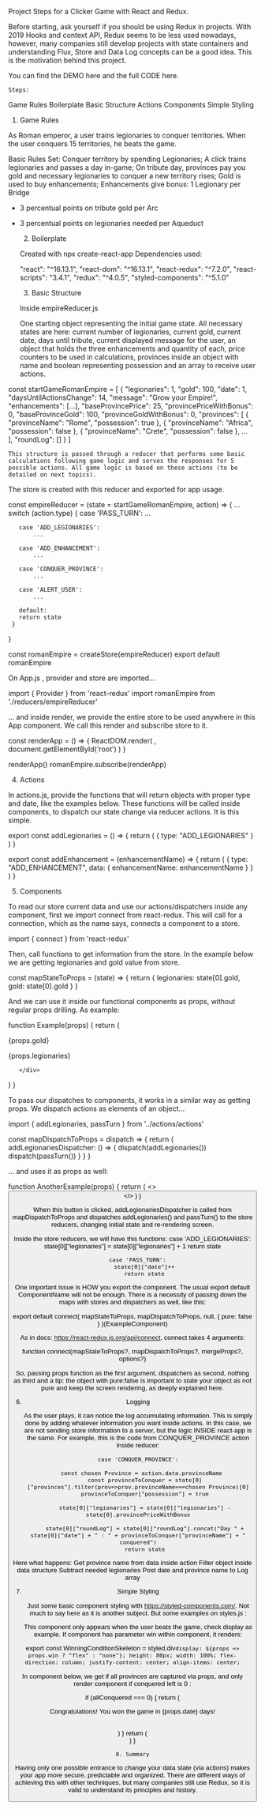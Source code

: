 
Project Steps for a Clicker Game with React and Redux.


Before starting, ask yourself if you should be using Redux in projects. With 2019 Hooks and context API, Redux seems to be less used nowadays, however, many companies still develop projects with state containers and understanding Flux, Store and Data Log concepts can be a good idea. This is the motivation behind this project.

You can find the DEMO here and the full CODE here.


	Steps:


Game Rules
Boilerplate 
Basic Structure
Actions
Components
Simple Styling

1. Game Rules

As Roman emperor, a user trains legionaries to conquer territories. When the user conquers 15 territories, he beats the game. 


Basic Rules Set:
Conquer territory by spending Legionaries;
A click trains legionaries and passes a day in-game;
On tribute day, provinces pay you gold and necessary legionaries to conquer a new territory rises;
Gold is used to buy enhancements;
Enhancements give bonus:
1 Legionary per Bridge
+ 3 percentual points on tribute gold per Arc
- 3 percentual points on legionaries needed per Aqueduct


	2. Boilerplate

	Created with  npx create-react-app 
	Dependencies used:

   "react": "^16.13.1",
   "react-dom": "^16.13.1",
   "react-redux": "^7.2.0",
   "react-scripts": "3.4.1",
   "redux": "^4.0.5",
   "styled-components": "^5.1.0"

	
	3. Basic Structure

	Inside empireReducer.js


	One starting object representing the initial game state. All necessary states are here: current number of legionaries, current gold, current date, days until tribute, current displayed message for the user, an object that holds the three enhancements and quantity of each, price counters to be used in calculations, provinces inside an object with name and boolean representing possession and an array to receive user actions.

const startGameRomanEmpire = [
   {
     "legionaries": 1,
     "gold": 100,
     "date": 1,
     "daysUntilActionsChange": 14,
     "message": "Grow your Empire!",
     "enhancements": [...],
     "baseProvincePrice": 25,
     "provincePriceWithBonus": 0,
     "baseProvinceGold": 100,
     "provinceGoldWithBonus": 0,
     "provinces": [
       {
         "provinceName": "Rome",
         "possession": true
       },
       {
           "provinceName": "Africa",
           "possession": false
       },
       {
           "provinceName": "Crete",
           "possession": false
       },
       ...     
],
     "roundLog": []
   }
 ]

	This structure is passed through a reducer that performs some basic calculations following game logic and serves the responses for 5 possible actions. All game logic is based on these actions (to be detailed on next topics). 
The store is created with this reducer and exported for app usage.

const empireReducer = (state = startGameRomanEmpire, action) => {
 ...
   switch (action.type) {
        case 'PASS_TURN':
           ...

       case 'ADD_LEGIONARIES':
           ...

       case 'ADD_ENHANCEMENT':
           ...

       case 'CONQUER_PROVINCE':
           ...

       case 'ALERT_USER':
           ...

       default:
       return state
     }
 }

 const romanEmpire = createStore(empireReducer)
 export default romanEmpire


On App.js , provider and store are imported...

import { Provider } from 'react-redux'
import romanEmpire from './reducers/empireReducer'

… and inside render, we provide the entire store to be used anywhere in this App component. We call this render and subscribe store to it.

const renderApp = () => {
 ReactDOM.render(
   <Provider store={romanEmpire}>
     <App />
   </Provider>
   ,
   document.getElementById('root')
 )
}

renderApp()
romanEmpire.subscribe(renderApp)

4. Actions

In actions.js, provide the functions that will return objects with proper type and date, like the examples below. These functions will be called inside components, to dispatch our state change via reducer actions. It is this simple.

export const addLegionaries = () => {
   return (
       {
           type: "ADD_LEGIONARIES"
       }
   )
}

export const addEnhancement = (enhancementName) => {
   return (
       {
           type: "ADD_ENHANCEMENT",
           data: {
               enhancementName: enhancementName
           }
       }
   )
}

5. Components

To read our store current data and use our actions/dispatchers inside any component, first we import connect from react-redux. This will call for a connection, which as the name says, connects a component to a store.

import { connect } from 'react-redux'

Then, call functions to get information from the store. In the example below we are getting legionaries and gold value from store.

const mapStateToProps = (state) => {
   return {
       legionaries: state[0].gold,
       gold: state[0].gold
   }
}



And we can use it inside our functional components as props, without regular props drilling. As example:

function Example(props) {
   return (
       <div>
           <p>{props.gold}</p>
           <p>{props.legionaries}</p>

       </div>
   )
}



To pass our dispatches to components, it works in a similar way as getting props. We dispatch actions as elements of an object...

 
import { addLegionaries, passTurn } from '../actions/actions'

const mapDispatchToProps = dispatch => {
   return {
       addLegionariesDispatcher: () => {
           dispatch(addLegionaries())
           dispatch(passTurn())
       }
   }
}
 

… and uses it as props as well:

function AnotherExample(props) {
   return (
       <>
           <button onClick={props.addLegionaries} />
       </>
   )
}

When this button is clicked, addLegionariesDispatcher is called from mapDispatchToProps and dispatches addLegionaries() and passTurn() to the store reducers, changing initial state and re-rendering screen.

Inside the store reducers, we will have this functions:
       case 'ADD_LEGIONARIES':
           state[0]["legionaries"] = state[0]["legionaries"] + 1
           return state

       case 'PASS_TURN':
           state[0]["date"]++
           return state

 One important issue is HOW you export the component. The usual export default ComponentName will not be enough. There is a necessity of passing down the maps with stores and dispatchers as well, like this:

export default connect(
   mapStateToProps,
   mapDispatchToProps,
   null,
   {
       pure: false
   }
)(ExampleComponent)

As in docs: https://react-redux.js.org/api/connect, connect takes 4 arguments:

function connect(mapStateToProps?, mapDispatchToProps?, mergeProps?, options?)

So, passing props function as the first argument, dispatchers as second, nothing as third and a tip: the object with pure:false is important to state your object as not pure and keep the screen rendering, as deeply explained here.

6. Logging

	As the user plays, it can notice the log accumulating information. This is simply done by adding whatever information you want inside actions. In this case, we are not sending store information to a server, but the logic INSIDE react-app is the same. For example, this is the code from CONQUER_PROVINCE action inside reducer:

       case 'CONQUER_PROVINCE':

           const chosen Province = action.data.provinceName  
           const provinceToConquer = state[0]["provinces"].filter(prov=>prov.provinceName===chosen Province)[0]
           provinceToConquer["possession"] = true

           state[0]["legionaries"] = state[0]["legionaries"] - state[0].provincePriceWithBonus

           state[0]["roundLog"] = state[0]["roundLog"].concat("Day " + state[0]["date"] + " : " + provinceToConquer["provinceName"] + " conquered")
           return state

Here what happens:
Get province name from data inside action
Filter object inside data structure
Subtract needed legionaries
Post date and province name to Log array


7. Simple Styling

	Just some basic component styling with https://styled-components.com/. Not much to say here as it is another subject. But some examples on styles.js :

	This component only appears when the user beats the game, check display as example. If component has parameter win within component, it renders:

export const WinningConditionSkeleton = styled.div`
   display: ${props => props.win ? "flex" : "none"};
   height: 80px;
   width: 100%;
   flex-direction: column;
   justify-content: center;
   align-items: center;
`


In component below, we get if all provinces are captured via props, and only render component if conquered left is 0 :

   if (allConquered === 0) {
       return (
         <div>
             <WinningConditionSkeleton win >
                <p>Congratulations! You won the game in {props.date} days! </p>     
              </WinningConditionSkeleton>
           </div>
       )
   }
   return (
       <div>
           <WinningConditionSkeleton />
       </div>
   )
}


	8. Summary

Having only one possible entrance to change your data state (via actions) makes your app more secure, predictable and organized. There are different ways of achieving this with other techniques, but many companies still use Redux, so it is valid to understand its principles and history.


 

